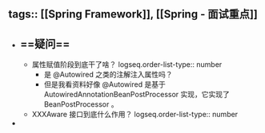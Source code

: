 tags:: [[Spring Framework]], [[Spring - 面试重点]] 
---

- ## ==疑问==
	- 属性赋值阶段到底干了啥？
	  logseq.order-list-type:: number
		- 是 @Autowired 之类的注解注入属性吗？
		- 但是我看资料好像 @Autowired 是基于 AutowiredAnnotationBeanPostProcessor 实现，它实现了 BeanPostProcessor 。
	- XXXAware 接口到底什么作用？
	  logseq.order-list-type:: number
-